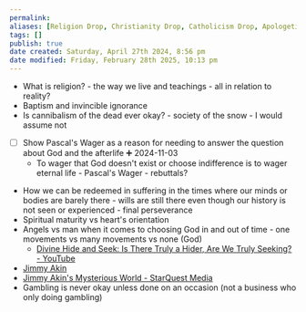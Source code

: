 ```yaml
---
permalink:
aliases: [Religion Drop, Christianity Drop, Catholicism Drop, Apologetics Drop]
tags: []
publish: true
date created: Saturday, April 27th 2024, 8:56 pm
date modified: Friday, February 28th 2025, 10:13 pm
---
```


- What is religion? - the way we live and teachings - all in relation to reality?
- Baptism and invincible ignorance
- Is cannibalism of the dead ever okay? - society of the snow - I would assume not
- [ ] Show Pascal's Wager as a reason for needing to answer the question about God and the afterlife ➕ 2024-11-03
	- To wager that God doesn't exist or choose indifference is to wager eternal life - Pascal's Wager - rebuttals?
- How we can be redeemed in suffering in the times where our minds or bodies are barely there - wills are still there even though our history is not seen or experienced - final perseverance
- Spiritual maturity vs heart's orientation
- Angels vs man when it comes to choosing God in and out of time - one movements vs many movements vs none (God)
	- [Divine Hide and Seek: Is There Truly a Hider, Are We Truly Seeking? - YouTube](https://www.youtube.com/watch?v=8k9A7d2Wnjk)
- [Jimmy Akin](https://jimmyakin.com/)
- [Jimmy Akin's Mysterious World - StarQuest Media](https://sqpn.com/podcasts/jimmy-akins-mysterious-world/) 
- Gambling is never okay unless done on an occasion (not a business who only doing gambling)
